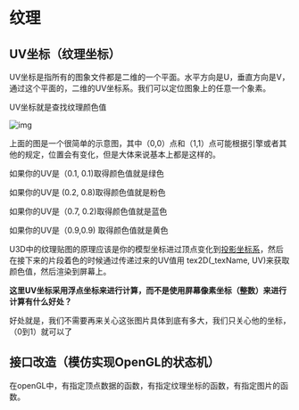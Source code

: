 # 纹理

## UV坐标（纹理坐标）

UV坐标是指所有的图象文件都是二维的一个平面。水平方向是U，垂直方向是V，通过这个平面的，二维的UV坐标系。我们可以定位图象上的任意一个象素。

UV坐标就是查找纹理颜色值

![img](https://pic4.zhimg.com/50/d29b9a00c83bebfd0055b70192390ecd_720w.jpg?source=1940ef5c)

上面的图是一个很简单的示意图，其中（0,0）点和（1,1）点可能根据引擎或者其他的规定，位置会有变化，但是大体来说基本上都是这样的。

如果你的UV是（0.1, 0.1)取得颜色值就是绿色

如果你的UV是  (0.2, 0.8)取得颜色值就是粉色

如果你的UV是（0.7, 0.2)取得颜色值就是蓝色

如果你的UV是（0.9,0.9) 取得颜色值就是黄色

U3D中的纹理贴图的原理应该是你的模型坐标进过顶点变化到[投影坐标系](https://www.zhihu.com/search?q=投影坐标系&search_source=Entity&hybrid_search_source=Entity&hybrid_search_extra={"sourceType"%3A"answer"%2C"sourceId"%3A104208210})，然后在接下来的片段着色的时候通过传递过来的UV值用 tex2D(_texName, UV)来获取颜色值，然后渲染到屏幕上。

**这里UV坐标采用浮点坐标来进行计算，而不是使用屏幕像素坐标（整数）来进行计算有什么好处？**

好处就是，我们不需要再来关心这张图片具体到底有多大，我们只关心他的坐标，（0到1）就可以了



## 接口改造（模仿实现OpenGL的状态机）

在openGL中，有指定顶点数据的函数，有指定纹理坐标的函数，有指定图片的函数。